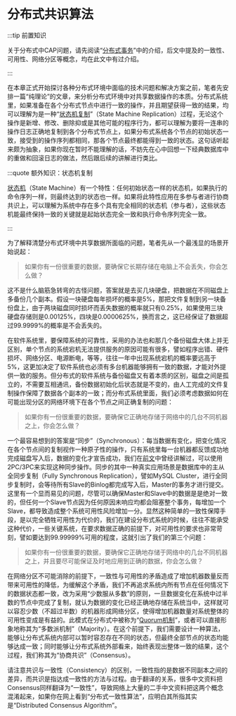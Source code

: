 # 分布式共识算法



:::tip 前置知识

关于分布式中CAP问题，请先阅读“[分布式事务](/architect-perspective/general-architecture/transaction/distributed.html)”中的介绍，后文中提及的一致性、可用性、网络分区等概念，均在此文中有过介绍。

:::

在本章正式开始探讨各种分布式环境中面临的技术问题和解决方案之前，笔者先安排一篇“纯理论”的文章，来分析分布式环境中对共享数据操作的本质。分布式系统里，如果准备在各个分布式节点中进行一致的操作，并且期望获得一致的结果，均可以理解为是一种“[状态机复制](https://en.wikipedia.org/wiki/State_machine_replication)”（State Machine Replication）过程，无论这个操作是新增、修改、删除抑或是其他可能的程序行为，都可以理解为要将一连串的操作日志正确地复制到各个分布式节点上，如果分布式系统各个节点的初始状态一致，接受到的操作序列都相同，那各个节点最终都能得到一致的状态。这句话听起来颇为抽象，如果你现在暂时不能理解的话，不妨先在心中回想一下经典数据库中的重做和回滚日志的做法，然后跟后续的讲解进行类比。

:::quote 额外知识：状态机复制

[状态机](https://en.wikipedia.org/wiki/Finite-state_machine)（State Machine）有一个特性：任何初始状态一样的状态机，如果执行的命令序列一样，则最终达到的状态也一样。如果将此特性应用在多参与者进行协商共识上，可以理解为系统中存在多个具有完全相同的状态机（参与者），这些状态机能最终保持一致的关键就是起始状态完全一致和执行命令序列完全一致。

:::

为了解释清楚分布式环境中共享数据所面临的问题，笔者先从一个最浅显的场景开始说起：

> 如果你有一份很重要的数据，要确保它长期存储在电脑上不会丢失，你会怎么做？

这不是什么脑筋急转弯的古怪问题，答案就是去买几块硬盘，把数据在不同磁盘上多备份几个副本。假设一块硬盘每年损坏的概率是5%，那把文件复制到另一块备份盘上，由于两块磁盘同时损坏而丢失数据的概率就只有0.25%，如果使用三块硬盘存储则是0.00125%，四块是0.0000625%，换而言之，这已经保证了数据超过99.9999%的概率是不会丢失的。

在软件系统里，要保障系统的可靠性，采用的办法也和那几个备份磁盘大体上并无区别，单个节点的系统宕机无法提供服务的原因可能有很多，譬如程序出错、硬件损坏、网络分区、电源断电，等等，往往一年中出现系统宕机的概率要远高于5%，这更加决定了软件系统也必须有多台机器能够拥有一致的数据，才能对外提供一致的服务。但分布式的软件系统与备份磁盘又有着本质的区别，磁盘之间是孤立的，不需要互相通讯，备份数据初始化后状态就是不变的，由人工完成的文件复制操作保障了数据各个副本的一致；而分布式系统里面，我们必须考虑数据如何在可能出现分区的网络环境下在各个节点之间正确复制的问题：

> 如果你有一份很重要的数据，要确保它正确地存储于网络中的几台不同机器之上，你会怎么做？

一个最容易想到的答案是“同步”（Synchronous）：每当数据有变化，把变化情况在各个节点间的复制视作一种原子性的操作，只有系统里每一台机器都反馈成功地完成磁盘写入后，数据的变化才宣告成功，我们在[前文](/architect-perspective/general-architecture/transaction/global)中曾经讲解过，可以使用2PC/3PC来实现这种同步操作。同步的其中一种真实应用场景是数据库中的主从全同步复制（Fully Synchronous Replication），譬如MySQL Cluster，进行全同步复制时，会等待所有Slave的Binlog都完成写入后，Master的事务才进行提交。这里有一个显而易见的问题，尽管可以确保Master和Slave中的数据是是绝对一致的，但任何一个Slave节点因为任何原因未响应均都会阻塞整个事务，每增加一个Slave，都导致造成整个系统可用性风险增加一分。显然这种简单的一致性保障手段，是以完全牺牲可用性为代价的，我们在建设分布式系统的时候，往往不能承受这种代价，一些关键系统，在要求数据正确的前提下，对可用性的要求也非常苛刻，譬如要达到99.99999%可用的程度，这就引出了我们的第三个问题：

> 如果你有一份很重要的数据，要确保它正确地存储于网络中的几台不同机器之上，并且要尽可能保证及时地应用到正确的数据，你会怎么做？
>

在网络分区不可能消除的前提下，一致性与可用性的矛盾造成了增加机器数量反而带来可用性的降低，为缓解这个矛盾，我们不再追求系统内所有节点在任何情况下的数据状态都一致，改为采用“少数服从多数”的原则，一旦数据变化在系统中过半数的节点中完成了复制，就认为数据的变化已经正确地存储在系统当中，这样就可以容忍少数（不超过半数）的机器形成网络分区，使得增加机器数量对系统整体的可用性变成是有益的。此模式在分布式中被称为“[Quorum机制](https://en.wikipedia.org/wiki/Quorum_(distributed_computing))”，或者可以直接形象地称其为“多数派机制”（Majority）。在这个前提下，我们需要设计一种算法，能够让分布式系统内部可以暂时容忍存在不同的状态，但最终全部节点的状态均能够达成一致；同时能够让分布式系统外部看来，始终表现出整体一致的结果，这个过程，我们称其为“协商共识”（Consensus）。

请注意共识与一致性（Consistency）的区别，一致性指的是数据不同副本之间的差异，而共识是指达成一致性的方法与过程。由于翻译的关系，很多中文资料把Consensus同样翻译为“一致性”，导致网络上大量的二手中文资料把这两个概念混淆起来，如果你在网上看到“分布式一致性算法”，应明白其所指其实是“Distributed Consensus Algorithm”。